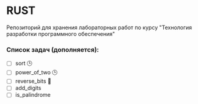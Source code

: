 # RUST

Репозиторий для хранения лабораторных работ по курсу   "Технология разработки программного обеспечения"

### Список задач (дополняется):
- [ ] sort :clock3:
- [ ] power\_of\_two :clock3:
- [ ] reverse\_bits :pencil: 
- [ ] add\_digits
- [ ] is_palindrome
